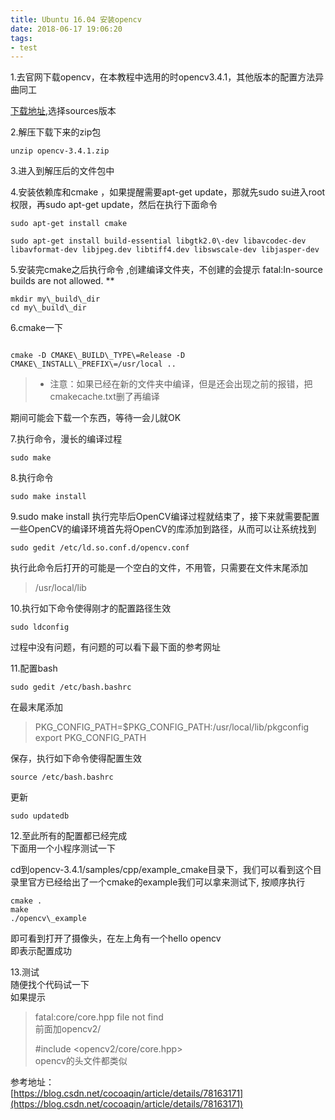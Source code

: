 ```yaml
---
title: Ubuntu 16.04 安装opencv
date: 2018-06-17 19:06:20
tags:
- test
---
```


1.去官网下载opencv，在本教程中选用的时opencv3.4.1，其他版本的配置方法异曲同工  
  
[下载地址](https://opencv.org/releases.html),选择sources版本

2.解压下载下来的zip包  

```shell
unzip opencv-3.4.1.zip
```

3.进入到解压后的文件包中

4.安装依赖库和cmake ，如果提醒需要apt-get update，那就先sudo su进入root权限，再sudo apt-get update，然后在执行下面命令  

```shell
sudo apt-get install cmake   
  
sudo apt-get install build-essential libgtk2.0\-dev libavcodec-dev libavformat-dev libjpeg.dev libtiff4.dev libswscale-dev libjasper-dev  
```

5.安装完cmake之后执行命令 ,创建编译文件夹，不创建的会提示  fatal:In-source builds are not allowed. **

```shell
mkdir my\_build\_dir  
cd my\_build\_dir  
```

6.cmake一下  

```shell

cmake -D CMAKE\_BUILD\_TYPE\=Release -D CMAKE\_INSTALL\_PREFIX\=/usr/local ..  

```
> *   注意：如果已经在新的文件夹中编译，但是还会出现之前的报错，把cmakecache.txt删了再编译

期间可能会下载一个东西，等待一会儿就OK

7.执行命令，漫长的编译过程  

```shell
sudo make  
```

8.执行命令  

```shell
sudo make install  
```

9.sudo make install 执行完毕后OpenCV编译过程就结束了，接下来就需要配置一些OpenCV的编译环境首先将OpenCV的库添加到路径，从而可以让系统找到  

```shell
sudo gedit /etc/ld.so.conf.d/opencv.conf  
```

执行此命令后打开的可能是一个空白的文件，不用管，只需要在文件末尾添加

> /usr/local/lib

10.执行如下命令使得刚才的配置路径生效  

```shell
sudo ldconfig  
```

过程中没有问题，有问题的可以看下最下面的参考网址

11.配置bash  

```shell
sudo gedit /etc/bash.bashrc  
```

在最末尾添加

> PKG\_CONFIG\_PATH=$PKG\_CONFIG\_PATH:/usr/local/lib/pkgconfig  
> export PKG\_CONFIG\_PATH

保存，执行如下命令使得配置生效  

```shell
source /etc/bash.bashrc  
```

更新  

```shell
sudo updatedb  
```

12.至此所有的配置都已经完成  
下面用一个小程序测试一下

cd到opencv-3.4.1/samples/cpp/example\_cmake目录下，我们可以看到这个目录里官方已经给出了一个cmake的example我们可以拿来测试下, 按顺序执行  

```shell
cmake .  
make  
./opencv\_example  
```

即可看到打开了摄像头，在左上角有一个hello opencv  
即表示配置成功

13.测试  
随便找个代码试一下  
如果提示

> fatal:core/core.hpp file not find  
> 前面加opencv2/
> 
> #include <opencv2/core/core.hpp>  
> opencv的头文件都类似

参考地址：  
[https://blog.csdn.net/cocoaqin/article/details/78163171](https://blog.csdn.net/cocoaqin/article/details/78163171)